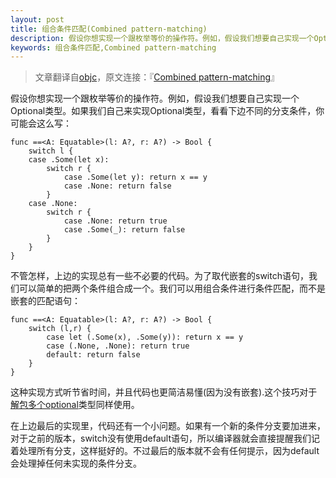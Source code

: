 ```yaml
---
layout: post
title: 组合条件匹配(Combined pattern-matching)
description: 假设你想实现一个跟枚举等价的操作符。例如，假设我们想要自己实现一个Optional类型。如果我们自己来实现Optional类型，看看下边不同的分支条件，你可能会这么写...
keywords: 组合条件匹配,Combined pattern-matching
---
```


>文章翻译自[objc](http://www.objc.io)，原文连接：『[Combined pattern-matching](http://www.objc.io/snippets/15.html)』

假设你想实现一个跟枚举等价的操作符。例如，假设我们想要自己实现一个Optional类型。如果我们自己来实现Optional类型，看看下边不同的分支条件，你可能会这么写：

	func ==<A: Equatable>(l: A?, r: A?) -> Bool {
    	switch l {
    	case .Some(let x):
        	switch r {
        		case .Some(let y): return x == y
        		case .None: return false
        	}
    	case .None:
        	switch r {
        		case .None: return true
        		case .Some(_): return false
        	}
    	}
	}
	
不管怎样，上边的实现总有一些不必要的代码。为了取代嵌套的switch语句，我们可以简单的把两个条件组合成一个。我们可以用组合条件进行条件匹配，而不是嵌套的匹配语句：

	func ==<A: Equatable>(l: A?, r: A?) -> Bool {
    	switch (l,r) {
    		case let (.Some(x), .Some(y)): return x == y
    		case (.None, .None): return true
    		default: return false
    	}
	}
	
这种实现方式听节省时间，并且代码也更简洁易懂(因为没有嵌套).这个技巧对于[解包多个optional](https://gist.github.com/tomlokhorst/f9a826bf24d16cb5f6a3)类型同样使用。

在上边最后的实现里，代码还有一个小问题。如果有一个新的条件分支要加进来，对于之前的版本，switch没有使用default语句，所以编译器就会直接提醒我们记着处理所有分支，这样挺好的。不过最后的版本就不会有任何提示，因为default会处理掉任何未实现的条件分支。

